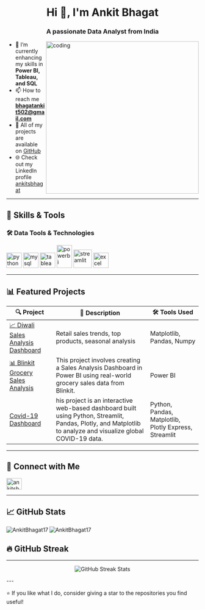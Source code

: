<h1 align="center">Hi 👋, I'm Ankit Bhagat</h1>
<h3 align="center">A passionate Data Analyst from India</h3>
<img align="right" alt="coding" width="400" src="https://cdn.dribbble.com/users/1162077/screenshots/3848914/media/7ed7d5ca074b4ef0a7c9ee4e9f6d0de3.gif" />

- 🌱 I’m currently enhancing my skills in **Power BI, Tableau, and SQL**
- 📫 How to reach me **bhagatankit502@gmail.com**
- 💼 All of my projects are available on [GitHub](https://github.com/AnkitBhagat17)
- 🌐 Check out my LinkedIn profile [ankitsbhagat](https://linkedin.com/in/ankitsbhagat)

---

## 🧠 Skills & Tools

### 🛠️ Data Tools & Technologies
<p align="left">
  <img src="https://cdn.jsdelivr.net/gh/devicons/devicon/icons/python/python-original.svg" alt="python" width="40" height="40"/>
  <img src="https://cdn.jsdelivr.net/gh/devicons/devicon/icons/mysql/mysql-original-wordmark.svg" alt="mysql" width="40" height="40"/>
  <img src="https://img.icons8.com/color/48/000000/tableau-software.png" alt="tableau" width="40" height="40"/>
  <img src="https://img.icons8.com/color/48/power-bi.png" alt="powerbi" width="40" height="60"/>
  <img width="48" height="48" src="https://img.icons8.com/color/48/streamlit.png" alt="streamlit"/>
  <img src="https://cdn2.iconfinder.com/data/icons/metro-ui-icon-set/512/Excel_15.png" alt="excel" width="40" height="40"/>
</p>

---

## 📊 Featured Projects

| 🔍 Project | 🧾 Description | 🛠️ Tools Used |
|-----------|----------------|---------------|
| [📈 Diwali Sales Analysis Dashboard](https://github.com/ankit-bhagat17/Diwali-Sales-Analysis) | Retail sales trends, top products, seasonal analysis | Matplotlib, Pandas, Numpy |
| [📊 Blinkit Grocery Sales Analysis](https://github.com/ankit-bhagat17/Blinkit-Grocery-Sales-Analysisi) |  This project involves creating a Sales Analysis Dashboard in Power BI using real-world grocery sales data from Blinkit.| Power BI|
| [Covid-19 Dashboard ](https://covid-19-analysis-dashboard.streamlit.app) | his project is an interactive web-based dashboard built using Python, Streamlit, Pandas, Plotly, and Matplotlib to analyze and visualize global COVID-19 data.| Python, Pandas, Matplotlib, Plotly Express, Streamlit |

---

## 🔗 Connect with Me

<p align="left">
  <a href="https://linkedin.com/in/ankitsbhagat" target="blank"><img align="center" src="https://raw.githubusercontent.com/rahuldkjain/github-profile-readme-generator/master/src/images/icons/Social/linked-in-alt.svg" alt="ankitsbhagat" height="30" width="40" /></a>

---

## 📈 GitHub Stats

<p> <!-- Top Languages --> <img align="left" src="https://github-readme-stats.vercel.app/api/top-langs/?username=AnkitBhagat17&show_icons=true&locale=en&layout=compact&theme=github_dark" alt="AnkitBhagat17"/> </p> <p> <!-- GitHub Stats --> <img align="center" src="https://github-readme-stats.vercel.app/api?username=AnkitBhagat17&show_icons=true&locale=en&theme=github_dark" alt="AnkitBhagat17"/> </p>

## 🔥 GitHub Streak
---
<p align="center">
  <img src="https://github-readme-streak-stats-eight.vercel.app?user=AnkitBhagat17&theme=github-dark" alt="GitHub Streak Stats" />
</p>
---



⭐️ If you like what I do, consider giving a star to the repositories you find useful!
